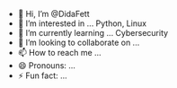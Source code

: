 - 👋 Hi, I’m @DidaFett
- 👀 I’m interested in ... Python, Linux
- 🌱 I’m currently learning ... Cybersecurity
- 💞️ I’m looking to collaborate on ...
- 📫 How to reach me ...
- 😄 Pronouns: ...
- ⚡ Fun fact: ...

<!---
DidaFett/DidaFett is a ✨ special ✨ repository because its `README.md` (this file) appears on your GitHub profile.
You can click the Preview link to take a look at your changes.
--->
